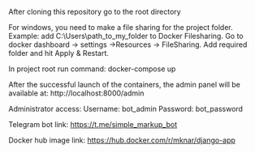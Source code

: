 After cloning this repository go to the root directory

For windows, you need to make a file sharing for the project folder. Example:
  add C:\Users\path_to_my_folder to Docker Filesharing. Go to docker dashboard -> settings ->Resources -> FileSharing. Add required folder and hit Apply & Restart.

In project root run command:
  docker-compose up
  
After the successful launch of the containers, the admin panel will be available at:
  http://localhost:8000/admin

Administrator access:
  Username: bot_admin
  Password: bot_password
 
Telegram bot link:
  https://t.me/simple_markup_bot

Docker hub image link:
  https://hub.docker.com/r/mknar/django-app
